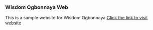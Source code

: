 ### Wisdom Ogbonnaya Web
This is a sample website for Wisdom Ogbonnaya
[Click the link to visit website](https://awiison.github.io/wisdom-ogbonanya-web/)
